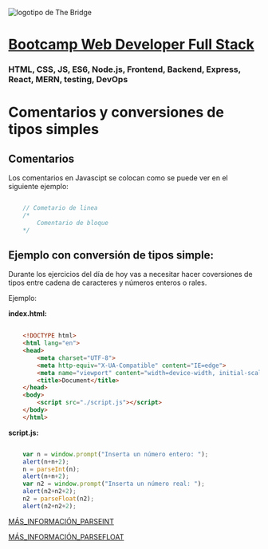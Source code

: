 ![logotipo de The Bridge](https://user-images.githubusercontent.com/27650532/77754601-e8365180-702b-11ea-8bed-5bc14a43f869.png  "logotipo de The Bridge")


# [Bootcamp Web Developer Full Stack](https://www.thebridge.tech/bootcamps/bootcamp-fullstack-developer/)

### HTML, CSS,  JS, ES6, Node.js, Frontend, Backend, Express, React, MERN, testing, DevOps

# Comentarios y conversiones de tipos simples

## Comentarios
Los comentarios en Javascipt se colocan como se puede ver en el siguiente ejemplo: 

```javascript 

    // Cometario de linea
    /*
        Comentario de bloque
    */

```

## Ejemplo con conversión de tipos simple: 
Durante los ejercicios del día de hoy vas a necesitar hacer coversiones de tipos entre cadena de caracteres y números enteros o rales. 

Ejemplo: 

**index.html:**

```html
    
    <!DOCTYPE html>
    <html lang="en">
    <head>
        <meta charset="UTF-8">
        <meta http-equiv="X-UA-Compatible" content="IE=edge">
        <meta name="viewport" content="width=device-width, initial-scale=1.0">
        <title>Document</title>
    </head>
    <body>
        <script src="./script.js"></script>
    </body>
    </html>

```

**script.js:**

```javascript

    var n = window.prompt("Inserta un número entero: ");
    alert(n+n+2);
    n = parseInt(n);
    alert(n+n+2);
    var n2 = window.prompt("Inserta un número real: ");
    alert(n2+n2+2);
    n2 = parseFloat(n2);
    alert(n2+n2+2);

```

[MÁS_INFORMACIÓN_PARSEINT](https://developer.mozilla.org/es/docs/Web/JavaScript/Reference/Global_Objects/parseInt)

[MÁS_INFORMACIÓN_PARSEFLOAT](https://developer.mozilla.org/es/docs/Web/JavaScript/Reference/Global_Objects/parseFloat)
